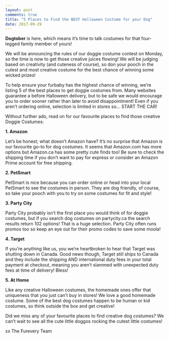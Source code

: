 ```yaml
---
layout: post
comments: true
title: "5 Places to Find the BEST Halloween Costume for your Dog"
date: 2017-09-29
---
```

**Dogtober** is here, which means it’s time to talk costumes for that four-legged family member of yours! 

We will be announcing the rules of our doggie costume contest on Monday, so the time is now to get those creative juices flowing! We will be judging based on creativity (and cuteness of course), so don your pooch in the cutest and most creative costume for the best chance of winning some wicked prizes! 

To help ensure your furbaby has the highest chance of winning, we’re listing 5 of the best places to get doggie costumes from. Many websites guarantee a before Halloween delivery, but to be safe we would encourage you to order sooner rather than later to avoid disappointment! Even if you aren’t ordering online, selection is limited in stores so… START THE CAR! 

Without further ado, read on for our favourite places to find those creative Doggie Costumes: 

**1.	Amazon**

  Let’s be honest; what doesn’t Amazon have? It’s no surprise that Amazon is our favourite go-to for dog costumes. It seems that Amazon.com has more options but Amazon.ca has some pretty cute finds too! Be sure to check the shipping time if you don’t want to pay for express or consider an Amazon Prime account for free shipping. 

**2.	PetSmart**

  PetSmart is nice because you can order online or head into your local PetSmart to see the costumes in person. They are dog friendly, of course, so take your pooch with you to try on some costumes for fit and style! 

**3.	Party City**

  Party City probably isn’t the first place you would think of for doggie costumes, but if you search dog costumes on partycity.ca the search results return 102 options! That is a huge selection. Party City often runs promos too so keep an eye out for their promo codes to save some moola! 

**4.	Target**

  If you’re anything like us, you we’re heartbroken to hear that Target was shutting down in Canada. Good news though, Target still ships to Canada and they include the shipping AND international duty fees in your total payment at checkout, meaning you aren’t slammed with unexpected duty fees at time of delivery! Bless! 

**5.	At Home**

  Like any creative Halloween costumes, the homemade ones offer that uniqueness that you just can’t buy in stores! We love a good homemade costume. Some of the best dog costumes happen to be human or kid costumes, so think outside the box and get creative! 

Did we miss any of your favourite places to find creative dog costumes? We can’t wait to see all the cute little doggos rocking the cutest little costumes! 

xx
The Furevery Team 
